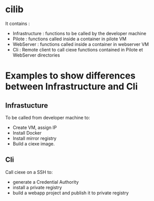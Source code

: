 # cilib

It contains :
- Infrastructure : functions to be called by the developer machine
- Pilote : functions called inside a container in pilote VM
- WebServer : functions called inside a container in webserver VM
- Cli : Remote client to call ciexe functions contained in Pilote et WebServer directories

# Examples to show differences between Infrastructure and Cli 

## Infrastucture
To be called from developer machine to:
- Create VM, assign IP
- Install Docker
- Install mirror registry
- Build a ciexe image.

## Cli
Call ciexe on a SSH to:
- generate a Credential Authority
- install a private registry
- build a webapp project and publish it to private registry

